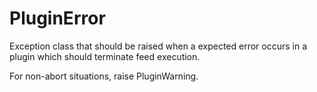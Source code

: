 # PluginError
Exception class that should be raised when a expected error occurs in a plugin which should terminate feed execution.

For non-abort situations, raise PluginWarning.